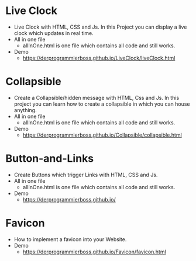 # Live Clock

* Live Clock with HTML, CSS and Js. In this Project you can display a live clock which updates in real time.
* All in one file
  * allInOne.html is one file which contains all code and still works.
* Demo
  * https://derprogrammierboss.github.io/LiveClock/liveClock.html
  
# Collapsible

* Create a Collapsible/hidden message with HTML, Css and Js. In this project you can learn how to create a collapsible in which you can house anything.
* All in one file
  * allInOne.html is one file which contains all code and still works.
* Demo
  * https://derprogrammierboss.github.io/Collapsible/collapsible.html

# Button-and-Links

* Create Buttons which trigger Links with HTML, CSS and Js.
* All in one file
  * allInOne.html is one file which contains all code and still works.
* Demo
  * https://derprogrammierboss.github.io/
  
# Favicon

* How to implement a favicon into your Website.
* Demo
  * https://derprogrammierboss.github.io/Favicon/favicon.html
